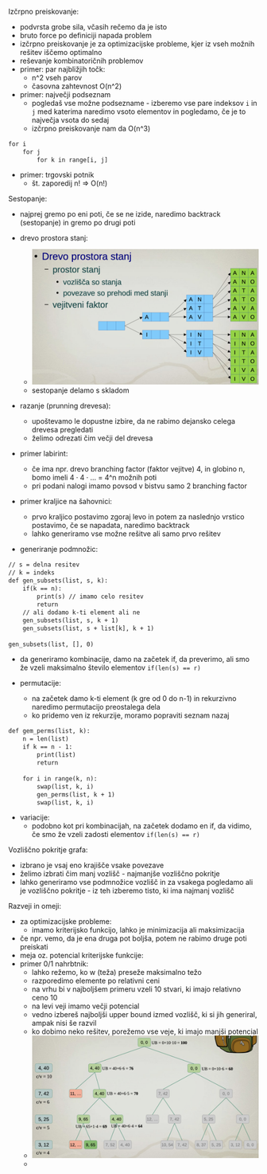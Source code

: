 Izčrpno preiskovanje:
- podvrsta grobe sila, včasih rečemo da je isto
- bruto force po definiciji napada problem
- izčrpno preiskovanje je za optimizacijske probleme, kjer iz vseh možnih rešitev iščemo optimalno
- reševanje kombinatoričnih problemov
- primer: par najbližjih točk:
	- n^2 vseh parov
	- časovna zahtevnost O(n^2)
- primer: največji podseznam
	- pogledaš vse možne podsezname - izberemo vse pare indeksov `i` in `j` med katerima naredimo vsoto elementov in pogledamo, če je to največja vsota do sedaj
	- izčrpno preiskovanje nam da O(n^3)
```
for i
	for j
		for k in range[i, j]
```
- primer: trgovski potnik
	- št. zaporedij n! => O(n!)

Sestopanje:
- najprej gremo po eni poti, če se ne izide, naredimo backtrack (sestopanje) in gremo po drugi poti
- drevo prostora stanj:
	- ![400](../../Images2/Pasted%20image%2020241119135845.png)
	- sestopanje delamo s skladom

- razanje (prunning drevesa):
	- upoštevamo le dopustne izbire, da ne rabimo dejansko celega drevesa pregledati
	- želimo odrezati čim večji del drevesa
- primer labirint:
	- če ima npr. drevo branching factor (faktor vejitve) 4, in globino n, bomo imeli $4\cdot4\cdot ...$ = 4^n možnih poti
	- pri podani nalogi imamo povsod v bistvu samo 2 branching factor
- primer kraljice na šahovnici:
	- prvo kraljico postavimo zgoraj levo in potem za naslednjo vrstico postavimo, če se napadata, naredimo backtrack
	- lahko generiramo vse možne rešitve ali samo prvo rešitev

- generiranje podmnožic:
```
// s = delna resitev
// k = indeks
def gen_subsets(list, s, k):
	if(k == n):
		print(s) // imamo celo resitev
		return
	// ali dodamo k-ti element ali ne
	gen_subsets(list, s, k + 1)
	gen_subsets(list, s + list[k], k + 1)

gen_subsets(list, [], 0)
```
- da generiramo kombinacije, damo na začetek if, da preverimo, ali smo že vzeli maksimalno število elementov `if(len(s) == r)`

- permutacije:
	- na začetek damo k-ti element (k gre od 0 do n-1) in rekurzivno naredimo permutacijo preostalega dela
	- ko pridemo ven iz rekurzije, moramo popraviti seznam nazaj
```
def gem_perms(list, k):
	n = len(list)
	if k == n - 1:
		print(list)
		return

	for i in range(k, n):
		swap(list, k, i)
		gen_perms(list, k + 1)
		swap(list, k, i)
```

- variacije:
	- podobno kot pri kombinacijah, na začetek dodamo en if, da vidimo, če smo že vzeli zadosti elementov `if(len(s) == r)`

Vozliščno pokritje grafa:
- izbrano je vsaj eno krajišče vsake povezave
- želimo izbrati čim manj vozlišč - najmanjše vozliščno pokritje
- lahko generiramo vse podmnožice vozlišč in za vsakega pogledamo ali je vozliščno pokritje - iz teh izberemo tisto, ki ima najmanj vozlišč

Razveji in omeji:
- za optimizacijske probleme:
	- imamo kriterijsko funkcijo, lahko je minimizacija ali maksimizacija
- če npr. vemo, da je ena druga pot boljša, potem ne rabimo druge poti preiskati
- meja oz. potencial kriterijske funkcije:
- primer 0/1 nahrbtnik:
	- lahko režemo, ko w (teža) preseže maksimalno težo
	- razporedimo elemente po relativni ceni
	- na vrhu bi v najboljšem primeru vzeli 10 stvari, ki imajo relativno ceno 10
	- na levi veji imamo večji potencial
	- vedno izbereš najboljši upper bound izmed vozlišč, ki si jih generiral, ampak nisi še razvil
	- ko dobimo neko rešitev, porežemo vse veje, ki imajo manjši potencial
	- ![600](../../Images2/Pasted%20image%2020241119155529.png)
	- 